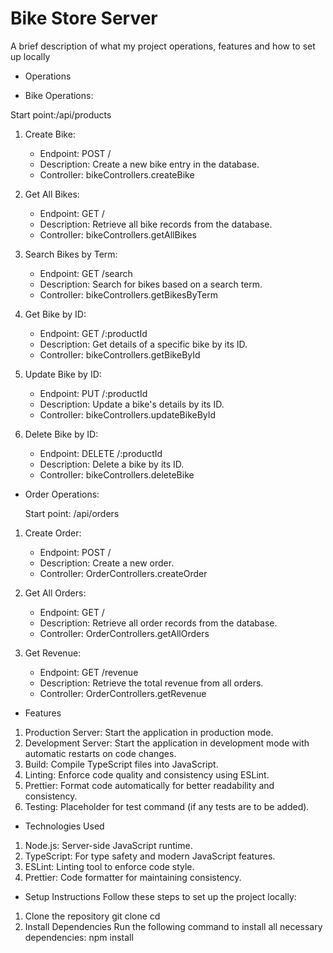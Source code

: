 # Bike Store Server

A brief description of what my project operations, features and how to set up locally

- Operations

- Bike Operations:

Start point:/api/products

1. Create Bike:

   - Endpoint: POST /
   - Description: Create a new bike entry in the database.
   - Controller: bikeControllers.createBike

2. Get All Bikes:

   - Endpoint: GET /
   - Description: Retrieve all bike records from the database.
   - Controller: bikeControllers.getAllBikes

3. Search Bikes by Term:

   - Endpoint: GET /search
   - Description: Search for bikes based on a search term.
   - Controller: bikeControllers.getBikesByTerm

4. Get Bike by ID:

   - Endpoint: GET /:productId
   - Description: Get details of a specific bike by its ID.
   - Controller: bikeControllers.getBikeById

5. Update Bike by ID:

   - Endpoint: PUT /:productId
   - Description: Update a bike's details by its ID.
   - Controller: bikeControllers.updateBikeById

6. Delete Bike by ID:

   - Endpoint: DELETE /:productId
   - Description: Delete a bike by its ID.
   - Controller: bikeControllers.deleteBike

- Order Operations:

  Start point: /api/orders

1. Create Order:

   - Endpoint: POST /
   - Description: Create a new order.
   - Controller: OrderControllers.createOrder

2. Get All Orders:

   - Endpoint: GET /
   - Description: Retrieve all order records from the database.
   - Controller: OrderControllers.getAllOrders

3. Get Revenue:

   - Endpoint: GET /revenue
   - Description: Retrieve the total revenue from all orders.
   - Controller: OrderControllers.getRevenue

- Features

1.  Production Server: Start the application in production mode.
2.  Development Server: Start the application in development mode with automatic restarts on code changes.
3.  Build: Compile TypeScript files into JavaScript.
4.  Linting: Enforce code quality and consistency using ESLint.
5.  Prettier: Format code automatically for better readability and consistency.
6.  Testing: Placeholder for test command (if any tests are to be added).

- Technologies Used

1.  Node.js: Server-side JavaScript runtime.
2.  TypeScript: For type safety and modern JavaScript features.
3.  ESLint: Linting tool to enforce code style.
4.  Prettier: Code formatter for maintaining consistency.

- Setup Instructions
  Follow these steps to set up the project locally:

1. Clone the repository
   git clone <repository-url>
   cd <project-directory>
2. Install Dependencies
   Run the following command to install all necessary dependencies:
   npm install
